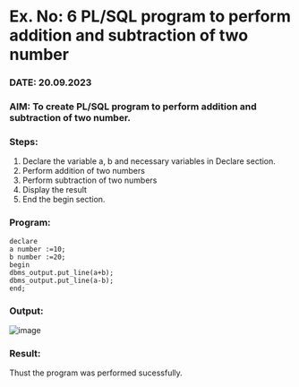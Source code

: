 # Ex. No: 6 PL/SQL program to perform addition and subtraction of two number 
### DATE: 20.09.2023
### AIM: To create PL/SQL program to perform addition and subtraction of two number.
### Steps:
1. Declare the variable a, b and necessary variables in Declare section.
2. Perform addition of two numbers
3. Perform subtraction of two numbers 
4. Display the result 
5. End the begin section.
### Program:
```
declare
a number :=10;
b number :=20;
begin
dbms_output.put_line(a+b);
dbms_output.put_line(a-b);
end;
```
### Output:
![image](https://github.com/Lakshmipriya2005/DBMS/assets/115525361/ca244df1-b136-4b51-abb1-e99402105b6b)
### Result:
Thust the program was performed sucessfully.
